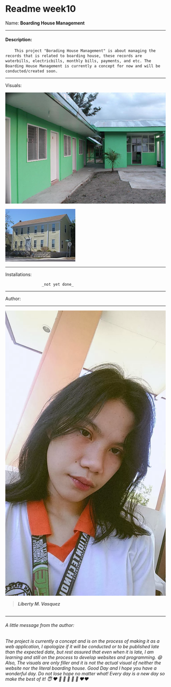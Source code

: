 # Readme week10



Name: **Boarding House Management**

---
#### Description: 

        This project "Borading House Management" is about managing the records that is related to boarding house, these records are waterbills, electricbills, monthly bills, payments, and etc. The Boarding House Management is currently a concept for now and will be conducted/created soon.
---
Visuals:

![ ](photos/bhouse.jpg)

![](photos/bhouse2.jpg)

---
Installations: 

                    _not yet done_

---

Author:

---

![](photos/IMG_20230324_103536_234.webp)


>___Liberty M. Vasquez___
##      
---
###### A little message from the author:
###### The project is currently a concept and is on the process of making it as a web application, I apologize if it will be conducted or to be published late than the expected date, but rest assured that even when it is late, I am learning and still on the process to develop websites and programming. :smile: Also, The visuals are only filler and it is not the actual visual of neither the website nor the literal boarding house. Good Day and I hope you have a wonderful day. Do not lose hope no matter what! Every day is a new day so make the best of it! :innocent: :heart: :angel: :angel: :angel: :angel: :angel: :heart::heart: